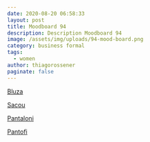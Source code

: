 ```yaml
---
date: 2020-08-20 06:58:33
layout: post
title: Moodboard 94
description: Description Moodboard 94
image: /assets/img/uploads/94-mood-board.png
category: business formal
tags:
  - women
author: thiagorossener
paginate: false
---
```

[Bluza](http://bit.do/fHFg5)

[Sacou](http://bit.do/fHFg8)

[Pantaloni](http://bit.do/fHFhd)

[Pantofi](http://bit.do/fHFhi)